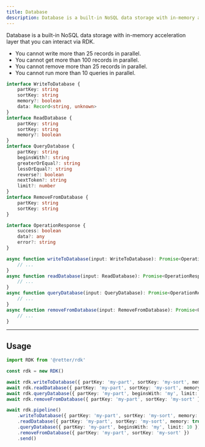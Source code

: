 ```yaml
---
title: Database
description: Database is a built-in NoSQL data storage with in-memory acceleration layer that you can interact via RDK.
---
```


Database is a built-in NoSQL data storage with in-memory acceleration layer that you can interact via RDK.

- You cannot write more than 25 records in parallel.
- You cannot get more than 100 records in parallel.
- You cannot remove more than 25 records in parallel.
- You cannot run more than 10 queries in parallel.

```typescript
interface WriteToDatabase {
    partKey: string
    sortKey: string
    memory?: boolean
    data: Record<string, unknown>
}
interface ReadDatabase {
    partKey: string
    sortKey: string
    memory?: boolean
}
interface QueryDatabase {
    partKey: string
    beginsWith?: string
    greaterOrEqual?: string
    lessOrEqual?: string
    reverse?: boolean
    nextToken?: string
    limit?: number
}
interface RemoveFromDatabase {
    partKey: string
    sortKey: string
}

interface OperationResponse {
    success: boolean
    data?: any
    error?: string
}

async function writeToDatabase(input: WriteToDatabase): Promise<OperationResponse | undefined> {
    // ...
}
async function readDatabase(input: ReadDatabase): Promise<OperationResponse | undefined> {
    // ...
}
async function queryDatabase(input: QueryDatabase): Promise<OperationResponse | undefined> {
    // ...
}
async function removeFromDatabase(input: RemoveFromDatabase): Promise<OperationResponse | undefined> {
    // ...
}
```

---

## Usage

```typescript
import RDK from '@retter/rdk'

const rdk = new RDK()

await rdk.writeToDatabase({ partKey: 'my-part', sortKey: 'my-sort', memory: true, data: { key: 'value' } })
await rdk.readDatabase({ partKey: 'my-part', sortKey: 'my-sort', memory: true })
await rdk.queryDatabase({ partKey: 'my-part', beginsWith: 'my', limit: 10 })
await rdk.removeFromDatabase({ partKey: 'my-part', sortKey: 'my-sort' })

await rdk.pipeline()
    .writeToDatabase({ partKey: 'my-part', sortKey: 'my-sort', memory: true, data: { key: 'value' } })
    .readDatabase({ partKey: 'my-part', sortKey: 'my-sort', memory: true })
    .queryDatabase({ partKey: 'my-part', beginsWith: 'my', limit: 10 })
    .removeFromDatabase({ partKey: 'my-part', sortKey: 'my-sort' })
    .send()
```
